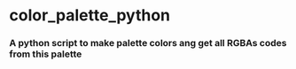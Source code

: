 # color_palette_python

### A python script to make palette colors ang get all RGBAs codes from this palette

